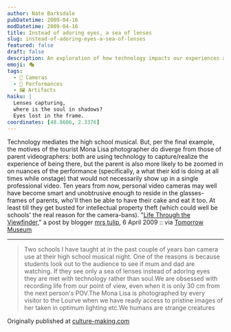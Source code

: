 ```yaml
---
author: Nate Barksdale
pubDatetime: 2009-04-16
modDatetime: 2009-04-16
title: Instead of adoring eyes, a sea of lenses
slug: instead-of-adoring-eyes-a-sea-of-lenses
featured: false
draft: false
description: An exploration of how technology impacts our experiences at high school performances, emphasizing the contrast between the roles of different types of videographers.
emoji: 🎭
tags:
  - 📸 Cameras
  - 🎤 Performances
  - 🖼️ Artifacts
haiku: |
  Lenses capturing,  
  where is the soul in shadows?  
  Eyes lost in the frame.
coordinates: [48.8606, 2.3376]
---
```


Technology mediates the high school musical. But, per the final example, the motives of the tourist Mona Lisa photographer do diverge from those of parent videographers: both are using technology to capture/realize the experience of being there, but the parent is also more likely to be zoomed in on nuances of the performance (specifically, a what their kid is doing at all times while onstage) that would not necessarily show up in a single professional video. Ten years from now, personal video cameras may well have become smart and unobtrusive enough to reside in the glasses-frames of parents, who'll then be able to have their cake and eat it too. At least till they get busted for intellectual property theft (which could well be schools' the real reason for the camera-bans). "[Life Through the Viewfinder](http://mrstulip.blogspot.com/2009/04/life-through-viewfinder.html)," a post by blogger [mrs tulip](http://mrstulip.blogspot.com/2009/04/life-through-viewfinder.html), 6 April 2009 :: via [Tomorrow Museum](http://www.tomorrowmuseum.com/2009/04/08/video-is-justice/)

---

> Two schools I have taught at in the past couple of years ban camera use at their high school musical night. One of the reasons is because students look out to the audience to see if mum and dad are watching. If they see only a sea of lenses instead of adoring eyes they are met with technology rather than soul.We are obsessed with recording life from our point of view, even when it is only 30 cm from the next person's POV.The Mona Lisa is photographed by every visitor to the Lourve when we have ready access to pristine images of her taken in optimum lighting etc.We humans are strange creatures

Originally published at [culture-making.com](http://www.culture-making.com)
